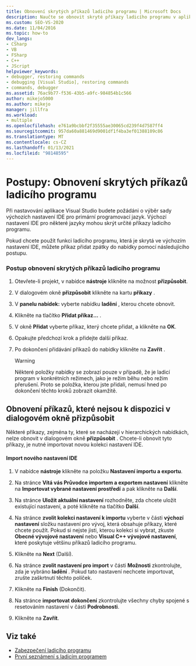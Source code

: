 ```yaml
---
title: Obnovení skrytých příkazů ladicího programu | Microsoft Docs
description: Naučte se obnovit skryté příkazy ladicího programu v aplikaci Visual Studio. Výchozí nastavení IDE pro některé jazyky mohou skrýt určité příkazy ladicího programu.
ms.custom: SEO-VS-2020
ms.date: 11/04/2016
ms.topic: how-to
dev_langs:
- CSharp
- VB
- FSharp
- C++
- JScript
helpviewer_keywords:
- debugger, restoring commands
- debugging [Visual Studio], restoring commands
- commands, debugger
ms.assetid: 76ac9b77-f536-43b5-a9fc-984854b1c566
author: mikejo5000
ms.author: mikejo
manager: jillfra
ms.workload:
- multiple
ms.openlocfilehash: e761a9bcbbf2f35555ae30065cd239f4d7587ff4
ms.sourcegitcommit: 957da60a881469d9001df1f4ba3ef01388109c86
ms.translationtype: MT
ms.contentlocale: cs-CZ
ms.lasthandoff: 01/13/2021
ms.locfileid: "98148595"
---
```

# <a name="how-to-restore-hidden-debugger-commands"></a>Postupy: Obnovení skrytých příkazů ladicího programu
Při nastavování aplikace Visual Studio budete požádáni o výběr sady výchozích nastavení IDE pro primární programovací jazyk. Výchozí nastavení IDE pro některé jazyky mohou skrýt určité příkazy ladicího programu.

 Pokud chcete použít funkci ladicího programu, která je skrytá ve výchozím nastavení IDE, můžete příkaz přidat zpátky do nabídky pomocí následujícího postupu.

### <a name="to-restore-hidden-debugger-commands"></a>Postup obnovení skrytých příkazů ladicího programu

1. Otevřete-li projekt, v nabídce **nástroje** klikněte na možnost **přizpůsobit**.

2. V dialogovém okně **přizpůsobit** klikněte na kartu **příkazy** .

3. V **panelu nabídek:** vyberte nabídku **ladění** , kterou chcete obnovit.

4. Klikněte na tlačítko **Přidat příkaz...** .

5. V okně **Přidat** vyberte příkaz, který chcete přidat, a klikněte na **OK**.

6. Opakujte předchozí krok a přidejte další příkaz.

7. Po dokončení přidávání příkazů do nabídky klikněte na **Zavřít** .

    > [!WARNING]
    > Některé položky nabídky se zobrazí pouze v případě, že je ladicí program v konkrétních režimech, jako je režim běhu nebo režim přerušení. Proto se položka, kterou jste přidali, nemusí hned po dokončení těchto kroků zobrazit okamžitě.

## <a name="restoring-commands-not-available-from-the-customize-dialog-box"></a>Obnovení příkazů, které nejsou k dispozici v dialogovém okně přizpůsobit
 Některé příkazy, zejména ty, které se nacházejí v hierarchických nabídkách, nelze obnovit v dialogovém okně **přizpůsobit** . Chcete-li obnovit tyto příkazy, je nutné importovat novou kolekci nastavení IDE.

#### <a name="to-import-new-ide-settings"></a>Import nového nastavení IDE

1. V nabídce **nástroje** klikněte na položku **Nastavení importu a exportu**.

2. Na stránce **Vítá vás Průvodce importem a exportem nastavení** klikněte na **Importovat vybrané nastavení prostředí** a pak klikněte na **Další**.

3. Na stránce **Uložit aktuální nastavení** rozhodněte, zda chcete uložit existující nastavení, a poté klikněte na tlačítko **Další**.

4. Na stránce **zvolit kolekci nastavení k importu** vyberte v části **výchozí nastavení** složku nastavení pro vývoj, která obsahuje příkazy, které chcete použít. Pokud si nejste jisti, kterou kolekci si vybrat, zkuste **Obecné vývojové nastavení** nebo **Visual C++ vývojové nastavení**, které poskytuje většinu příkazů ladicího programu.

5. Klikněte na **Next** (Další).

6. Na stránce **zvolit nastavení pro import** v části **Možnosti** zkontrolujte, zda je vybráno **ladění** . Pokud tato nastavení nechcete importovat, zrušte zaškrtnutí těchto políček.

7. Klikněte na **Finish** (Dokončit).

8. Na stránce **importovat dokončení** zkontrolujte všechny chyby spojené s resetováním nastavení v části **Podrobnosti**.

9. Klikněte na **Zavřít**.

## <a name="see-also"></a>Viz také
- [Zabezpečení ladicího programu](../debugger/debugger-security.md)
- [První seznámení s ladicím programem](../debugger/debugger-feature-tour.md)
